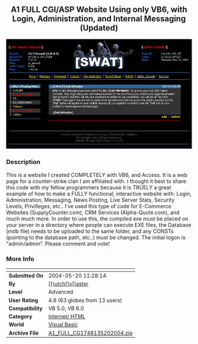 ﻿<div align="center">

## A1 FULL CGI/ASP Website Using only VB6, with Login, Administration, and Internal Messaging \(Updated\)

<img src="PIC20045201139389131.gif">
</div>

### Description

This is a website I created COMPLETELY with VB6, and Access. It is a web page for a counter-strike clan I am affiliated with. I thought it best to share this code with my fellow programmers because it is TRUELY a great example of how to make a FULLY functional, interactive website with: Login, Administration, Messaging, News Posting, Live Server Stats, Security Levels, Privilleges, etc.. I've used this type of code for E-Commerce Websites (SupplyCounter.com), CRM Services (Alpha-Quote.com), and much much more. In order to use this, the compiled exe must be placed on your server in a directory where people can execute EXE files, the Database (mdb file) needs to be uploaded to the same folder, and any CONSTs (pointing to the database path, etc..) must be changed. The initial logon is "admin/admin". Please comment and vote!
 
### More Info
 


<span>             |<span>
---                |---
**Submitted On**   |2004-05-20 11:28:14
**By**             |[\[\]\)utch\[\]v\[\]aster](https://github.com/Planet-Source-Code/PSCIndex/blob/master/ByAuthor/utch-v-aster.md)
**Level**          |Advanced
**User Rating**    |4.8 (63 globes from 13 users)
**Compatibility**  |VB 5\.0, VB 6\.0
**Category**       |[Internet/ HTML](https://github.com/Planet-Source-Code/PSCIndex/blob/master/ByCategory/internet-html__1-34.md)
**World**          |[Visual Basic](https://github.com/Planet-Source-Code/PSCIndex/blob/master/ByWorld/visual-basic.md)
**Archive File**   |[A1\_FULL\_CG1748135202004\.zip](https://github.com/Planet-Source-Code/utch-v-aster-a1-full-cgi-asp-website-using-only-vb6-with-login-administration-and-internal__1-53906/archive/master.zip)








